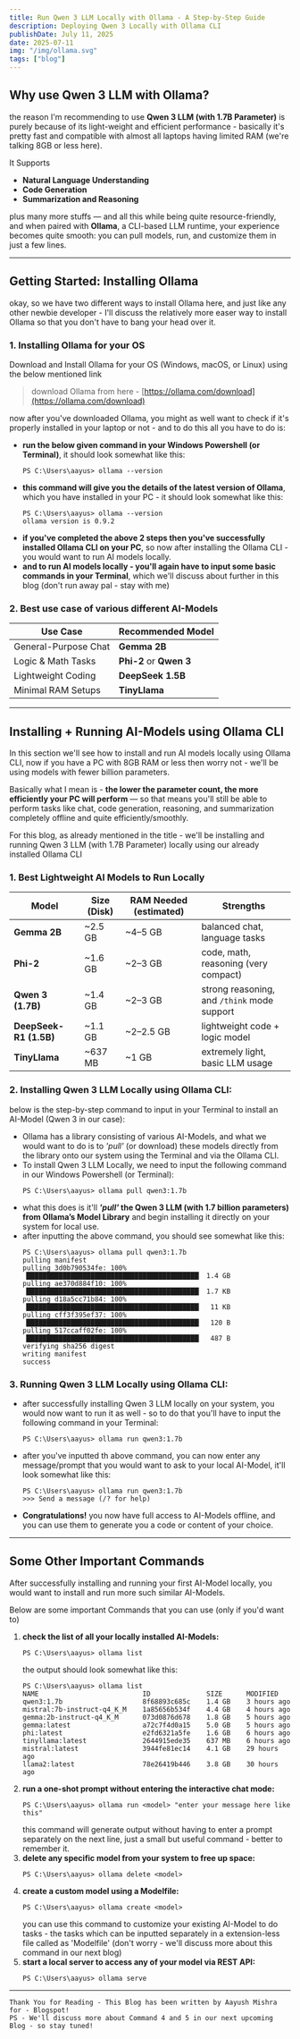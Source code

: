 ```yaml
---
title: Run Qwen 3 LLM Locally with Ollama - A Step-by-Step Guide
description: Deploying Qwen 3 Locally with Ollama CLI
publishDate: July 11, 2025
date: 2025-07-11
img: "/img/ollama.svg"
tags: ["blog"]
---
```

## Why use Qwen 3 LLM with Ollama?

the reason I'm recommending to use **Qwen 3 LLM (with 1.7B Parameter)** is purely because of its light-weight and efficient performance - basically it's pretty fast and compatible with almost all laptops having limited RAM (we're talking 8GB or less here).

It Supports 
- **Natural Language Understanding**
- **Code Generation**
- **Summarization and Reasoning**

plus many more stuffs — and all this while being quite resource-friendly, and when paired with **Ollama**, a CLI-based LLM runtime, your experience becomes quite smooth: you can pull models, run, and customize them in just a few lines.

---

## Getting Started: Installing Ollama

okay, so we have two different ways to install Ollama here, and just like any other newbie developer - I'll discuss the relatively more easer way to install Ollama so that you don't have to bang your head over it.

### 1. Installing Ollama for your OS
 Download and Install Ollama for your OS (Windows, macOS, or Linux) using the below mentioned link
> download Ollama from here - [https://ollama.com/download](https://ollama.com/download)

now after you've downloaded Ollama, you might as well want to check if it's properly installed in your laptop or not - and to do this all you have to do is:

* **run the below given command in your Windows Powershell (or Terminal)**, it should look somewhat like this:
    ```
    PS C:\Users\aayus> ollama --version
    ```
* **this command will give you the details of the latest version of Ollama**, which you have installed in your PC - it should look somewhat like this:
    ```
    PS C:\Users\aayus> ollama --version
    ollama version is 0.9.2
    ```
* **if you've completed the above 2 steps then you've successfully installed Ollama CLI on your PC**, so now after installing the Ollama CLI - you would want to run AI models locally.
* **and to run AI models locally - you'll again have to input some basic commands in your Terminal**, which we'll discuss about further in this blog (don't run away pal - stay with me)

### 2. Best use case of various different AI-Models

| Use Case              | Recommended Model      |
|-----------------------|------------------------|
| General-Purpose Chat  | **Gemma 2B**           |
| Logic & Math Tasks    | **Phi-2** or **Qwen 3**|
| Lightweight Coding    | **DeepSeek 1.5B**      |
| Minimal RAM Setups    | **TinyLlama**          |

---

## Installing + Running AI-Models using Ollama CLI

In this section we'll see how to install and run AI models locally using Ollama CLI, now if you have a PC with 8GB RAM or less then worry not - we'll be using models with fewer billion parameters.

Basically what I mean is - **the lower the parameter count, the more efficiently your PC will perform** — so that means you'll still be able to perform tasks like chat, code generation, reasoning, and summarization completely offline and quite efficiently/smoothly. 

For this blog, as already mentioned in the title - we'll be installing and running Qwen 3 LLM (with 1.7B Parameter) locally using our already installed Ollama CLI

### 1. Best Lightweight AI Models to Run Locally

| Model               | Size (Disk) | RAM Needed (estimated) | Strengths                              
|---------------------|-------------|-------------------|-----------------------------------------
| **Gemma 2B**        | ~2.5 GB     | ~4–5 GB           | balanced chat, language tasks          
| **Phi-2**           | ~1.6 GB     | ~2–3 GB           | code, math, reasoning (very compact)   
| **Qwen 3 (1.7B)**   | ~1.4 GB     | ~2–3 GB           | strong reasoning, and `/think` mode support 
| **DeepSeek-R1 (1.5B)** | ~1.1 GB     | ~2–2.5 GB         | lightweight code + logic model         
| **TinyLlama**       | ~637 MB     | ~1 GB             | extremely light, basic LLM usage       

### 2. Installing Qwen 3 LLM Locally using Ollama CLI:

below is the step-by-step command to input in your Terminal to install an AI-Model (Qwen 3 in our case):

- Ollama has a library consisting of various AI-Models, and what we would want to do is to _'pull'_ (or download) these models directly from the library onto our system using the Terminal and via the Ollama CLI. 
- To install Qwen 3 LLM Locally, we need to input the following command in our Windows Powershell (or Terminal):
    ```
    PS C:\Users\aayus> ollama pull qwen3:1.7b
    ```
- what this does is it'll **_'pull'_ the Qwen 3 LLM (with 1.7 billion parameters) from Ollama’s Model Library** and begin installing it directly on your system for local use.
- after inputting the above command, you should see somewhat like this:
    ```
    PS C:\Users\aayus> ollama pull qwen3:1.7b
    pulling manifest
    pulling 3d0b790534fe: 100% ▕███████████████████████████████████████████▏ 1.4 GB
    pulling ae370d884f10: 100% ▕███████████████████████████████████████████▏ 1.7 KB
    pulling d18a5cc71b84: 100% ▕███████████████████████████████████████████▏  11 KB
    pulling cff3f395ef37: 100% ▕███████████████████████████████████████████▏  120 B
    pulling 517ccaff02fe: 100% ▕███████████████████████████████████████████▏  487 B
    verifying sha256 digest
    writing manifest
    success
    ```

### 3. Running Qwen 3 LLM Locally using Ollama CLI:

- after successfully installing Qwen 3 LLM locally on your system, you would now want to run it as well - so to do that you'll have to input the following command in your Terminal:

    ```
    PS C:\Users\aayus> ollama run qwen3:1.7b
    ```
- after you've inputted th above command, you can now enter any message/prompt that you would want to ask to your local AI-Model, it'll look somewhat like this:
    ``` 
    PS C:\Users\aayus> ollama run qwen3:1.7b
    >>> Send a message (/? for help)
    ```
- **Congratulations!** you now have full access to AI-Models offline, and you can use them to generate you a code or content of your choice.
---

## Some Other Important Commands

After successfully installing and running your first AI-Model locally, you would want to install and run more such similar AI-Models.

Below are some important Commands that you can use (only if you'd want to)

1. **check the list of all your locally installed AI-Models:**
    ```
    PS C:\Users\aayus> ollama list
    ```
    the output should look somewhat like this:
    ```
    PS C:\Users\aayus> ollama list
    NAME                          ID              SIZE      MODIFIED
    qwen3:1.7b                    8f68893c685c    1.4 GB    3 hours ago
    mistral:7b-instruct-q4_K_M    1a85656b534f    4.4 GB    4 hours ago
    gemma:2b-instruct-q4_K_M      073d0876d678    1.8 GB    5 hours ago
    gemma:latest                  a72c7f4d0a15    5.0 GB    5 hours ago
    phi:latest                    e2fd6321a5fe    1.6 GB    6 hours ago
    tinyllama:latest              2644915ede35    637 MB    6 hours ago
    mistral:latest                3944fe81ec14    4.1 GB    29 hours ago
    llama2:latest                 78e26419b446    3.8 GB    30 hours ago
2. **run a one-shot prompt without entering the interactive chat mode:**
    ```
    PS C:\Users\aayus> ollama run <model> "enter your message here like this"
    ```
    this command will generate output without having to enter a prompt separately on the next line, just a small but useful command - better to remember it.
3. **delete any specific model from your system to free up space:**
    ```
    PS C:\Users\aayus> ollama delete <model>
    ```
4. **create a custom model using a Modelfile:**
    ```
    PS C:\Users\aayus> ollama create <model>
    ```
    you can use this command to customize your existing AI-Model to do tasks - the tasks which can be inputted separately in a extension-less file called as
    'Modelfile' (don't worry - we'll discuss more about this command in our next blog)
6. **start a local server to access any of your model via REST API:**
    ```
    PS C:\Users\aayus> ollama serve 
    ```
---
```
Thank You for Reading - This Blog has been written by Aayush Mishra for - Blogspot!
PS - We'll discuss more about Command 4 and 5 in our next upcoming Blog - so stay tuned!
```


